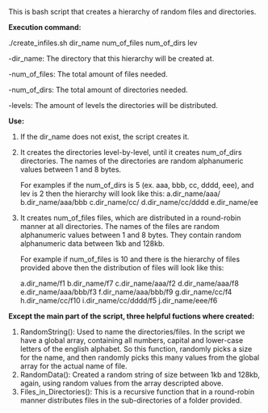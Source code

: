 This is bash script that creates a hierarchy of random files and directories.

**Execution command:**

./create_infiles.sh dir_name num_of_files num_of_dirs lev

-dir_name: The directory that this hierarchy will be created at.

-num_of_files: The total amount of files needed.

-num_of_dirs: The total amount of directories needed.

-levels: The amount of levels the directories will be distributed.

**Use:**

1. If the dir_name does not exist, the script creates it.

2. It creates the directories level-by-level, until it creates num_of_dirs directories. The names of the directories are random alphanumeric values between 1 and 8 bytes.

    For examples if the num_of_dirs is 5 (ex. aaa, bbb, cc, dddd, eee), and lev is 2 then the hierarchy will look like this:
      a.dir_name/aaa/
      b.dir_name/aaa/bbb
      c.dir_name/cc/
      d.dir_name/cc/dddd
      e.dir_name/ee
      
 3. It creates num_of_files files, which are distributed in a round-robin manner at all directories. The names of the files are random alphanumeric values between 1 and 8 bytes. They contain random alphanumeric data between 1kb and 128kb.
 
    For example if num_of_files is 10 and there is the hierarchy of files provided above then the distribution of files will look like this:
      
      a.dir_name/f1
      b.dir_name/f7
      c.dir_name/aaa/f2
      d.dir_name/aaa/f8
      e.dir_name/aaa/bbb/f3
      f.dir_name/aaa/bbb/f9
      g.dir_name/cc/f4
      h.dir_name/cc/f10
      i.dir_name/cc/dddd/f5
      j.dir_name/eee/f6

**Except the main part of the script, three helpful fuctions where created:**
 
 1. RandomString(): Used to name the directories/files. In the script we have a global array, containing all numbers, capital and lower-case letters of the english alphabet. So this function, randomly picks a size for the name, and then randomly picks this many values from the global array for the actual name of file.
 2. RandomData(): Created a random string of size between 1kb and 128kb, again, using random values from the array descripted above.
 3. Files_in_Directories(): This is a recursive function that in a round-robin manner distributes files in the sub-directories of a folder provided.
